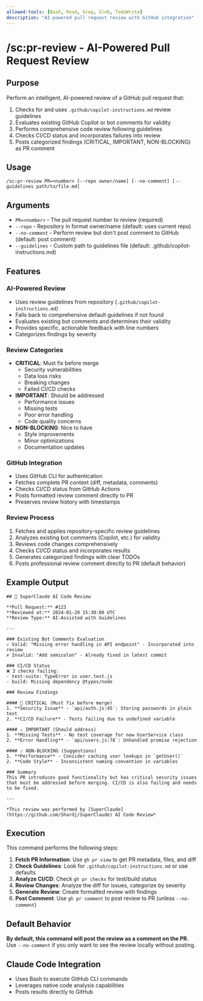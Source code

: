 ```yaml
---
allowed-tools: [Bash, Read, Grep, Glob, TodoWrite]
description: "AI-powered pull request review with GitHub integration"
---
```


# /sc:pr-review - AI-Powered Pull Request Review

## Purpose
Perform an intelligent, AI-powered review of a GitHub pull request that:
1. Checks for and uses `.github/copilot-instructions.md` review guidelines
2. Evaluates existing GitHub Copilot or bot comments for validity
3. Performs comprehensive code review following guidelines
4. Checks CI/CD status and incorporates failures into review
5. Posts categorized findings (CRITICAL, IMPORTANT, NON-BLOCKING) as PR comment

## Usage
```
/sc:pr-review PR=<number> [--repo owner/name] [--no-comment] [--guidelines path/to/file.md]
```

## Arguments
- `PR=<number>` - The pull request number to review (required)
- `--repo` - Repository in format owner/name (default: uses current repo)
- `--no-comment` - Perform review but don't post comment to GitHub (default: post comment)
- `--guidelines` - Custom path to guidelines file (default: .github/copilot-instructions.md)

## Features
### AI-Powered Review
- Uses review guidelines from repository (`.github/copilot-instructions.md`)
- Falls back to comprehensive default guidelines if not found
- Evaluates existing bot comments and determines their validity
- Provides specific, actionable feedback with line numbers
- Categorizes findings by severity

### Review Categories
- **CRITICAL**: Must fix before merge
  - Security vulnerabilities
  - Data loss risks
  - Breaking changes
  - Failed CI/CD checks
- **IMPORTANT**: Should be addressed
  - Performance issues
  - Missing tests
  - Poor error handling
  - Code quality concerns
- **NON-BLOCKING**: Nice to have
  - Style improvements
  - Minor optimizations
  - Documentation updates

### GitHub Integration
- Uses GitHub CLI for authentication
- Fetches complete PR context (diff, metadata, comments)
- Checks CI/CD status from GitHub Actions
- Posts formatted review comment directly to PR
- Preserves review history with timestamps

### Review Process
1. Fetches and applies repository-specific review guidelines
2. Analyzes existing bot comments (Copilot, etc.) for validity
3. Reviews code changes comprehensively
4. Checks CI/CD status and incorporates results
5. Generates categorized findings with clear TODOs
6. Posts professional review comment directly to PR (default behavior)

## Example Output
```
## 🤖 SuperClaude AI Code Review

**Pull Request:** #123
**Reviewed at:** 2024-01-20 15:30:00 UTC
**Review Type:** AI-Assisted with Guidelines

---

### Existing Bot Comments Evaluation
✓ Valid: "Missing error handling in API endpoint" - Incorporated into review
✗ Invalid: "Add semicolon" - Already fixed in latest commit

### CI/CD Status
❌ 2 checks failing:
- test-suite: TypeError in user.test.js
- build: Missing dependency @types/node

### Review Findings

#### 🚨 CRITICAL (Must fix before merge)
1. **Security Issue** - `api/auth.js:45`: Storing passwords in plain text
2. **CI/CD Failure** - Tests failing due to undefined variable

#### ⚠️ IMPORTANT (Should address)
1. **Missing Tests** - No test coverage for new UserService class
2. **Error Handling** - `api/users.js:78`: Unhandled promise rejection

#### 💡 NON-BLOCKING (Suggestions)
1. **Performance** - Consider caching user lookups in `getUser()`
2. **Code Style** - Inconsistent naming convention in variables

### Summary
This PR introduces good functionality but has critical security issues that must be addressed before merging. CI/CD is also failing and needs to be fixed.

---

*This review was performed by [SuperClaude](https://github.com/Shardj/SuperClaude) AI Code Review*
```

## Execution
This command performs the following steps:

1. **Fetch PR Information**: Use `gh pr view` to get PR metadata, files, and diff
2. **Check Guidelines**: Look for `.github/copilot-instructions.md` or use defaults
3. **Analyze CI/CD**: Check `gh pr checks` for test/build status
4. **Review Changes**: Analyze the diff for issues, categorize by severity
5. **Generate Review**: Create formatted review with findings
6. **Post Comment**: Use `gh pr comment` to post review to PR (unless `--no-comment`)

## Default Behavior
**By default, this command will post the review as a comment on the PR.** Use `--no-comment` if you only want to see the review locally without posting.

## Claude Code Integration
- Uses Bash to execute GitHub CLI commands
- Leverages native code analysis capabilities
- Posts results directly to GitHub
